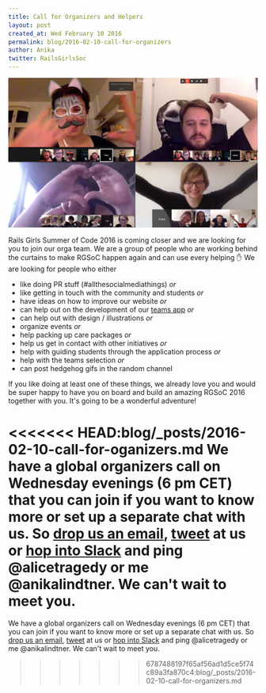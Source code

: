 ```yaml
---
title: Call for Organizers and Helpers
layout: post
created_at: Wed February 10 2016
permalink: blog/2016-02-10-call-for-organizers
author: Anika
twitter: RailsGirlsSoc
---
```


![](/img/blog/2016/rgsoc_calls.jpg)

Rails Girls Summer of Code 2016 is coming closer and we are looking for you to join our orga team. We are a group of people who are working behind the curtains to make RGSoC happen again and can use every helping :raised_hand: We are looking for people who either 

+ like doing PR stuff (#allthesocialmediathings) *or*
+ like getting in touch with the community and students *or*
+ have ideas on how to improve our website *or*
+ can help out on the development of our [teams app](https://github.com/rails-girls-summer-of-code/rgsoc-teams) *or*
+ can help out with design / illustrations *or*
+ organize events *or*
+ help packing up care packages *or*
+ help us get in contact with other initiatives *or*
+ help with guiding students through the application process *or*
+ help with the teams selection *or*
+ can post hedgehog gifs in the random channel

If you like doing at least one of these things, we already love you and would be super happy to have you on board and build an amazing RGSoC 2016 together with you. It's going to be a wonderful adventure!

<<<<<<< HEAD:blog/_posts/2016-02-10-call-for-oganizers.md
We have a global organizers call on Wednesday evenings (6 pm CET) that you can join if you want to know more or set up a separate chat with us. So [drop us an email](mailto:summer-of-code@railsgirls.com), [tweet](http://twitter.com/railsgirlssoc) at us or [hop into Slack](http://rgsoc-slack-inviter.herokuapp.com) and ping @alicetragedy or me @anikalindtner. We can't wait to meet you.  
=======
We have a global organizers call on Wednesday evenings (6 pm CET) that you can join if you want to know more or set up a separate chat with us. So [drop us an email](mailto:summer-of-code@railsgirls.com), [tweet](http://twitter.com/railsgirlssoc) at us or [hop into Slack](https://rgsoc-slack-inviter.herokuapp.com) and ping @alicetragedy or me @anikalindtner. We can't wait to meet you.  
>>>>>>> 6787488197f65af56ad1d5ce5f74c89a3fa870c4:blog/_posts/2016-02-10-call-for-organizers.md
